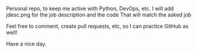 Personal repo, to keep me active with Python, DevOps, etc.
I will add jdesc.png for the job description and the code That will match the asked job

Feel free to comment, create pull requests, etc, so I can practice GitHub as well!

Have a nice day.
